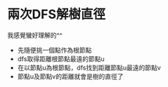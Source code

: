 # 兩次DFS解樹直徑
我感覺蠻好理解的^^
- 先隨便挑一個點作為根節點
- dfs取得距離根節點最遠的節點u
- 在以節點u為根節點，dfs找到距離節點u最遠的節點v
- 節點u及節點v的距離就會是樹的直徑了

